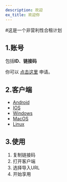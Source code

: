 ```yaml
---
description: 欢迎
ex_title: 欢迎你
---
```



#这是一个非营利性合租计划


## 1.账号

包括**ID**、**链接码**  

你可以 [点击这里](http://t.cn/EaVpByR) 申请。


## 2.客户端

* [Android](http://t.cn/EaVpByR)
* [IOS](http://t.cn/EaVpByR)
* [Windows](http://t.cn/EaVpByR)
* [MacOS](http://t.cn/EaVpByR)
* [Linux](http://t.cn/EaVpByR)


## 3.使用

1. 复制链接码
2. 打开客户端
3. 选择导入URL
4. 开始享用
